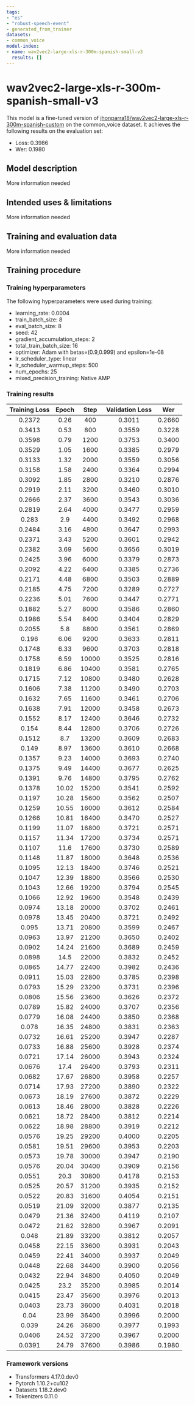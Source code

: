 ```yaml
---
tags:
- "es"
- "robust-speech-event"
- generated_from_trainer
datasets:
- common_voice
model-index:
- name: wav2vec2-large-xls-r-300m-spanish-small-v3
  results: []
---
```


<!-- This model card has been generated automatically according to the information the Trainer had access to. You
should probably proofread and complete it, then remove this comment. -->

# wav2vec2-large-xls-r-300m-spanish-small-v3

This model is a fine-tuned version of [jhonparra18/wav2vec2-large-xls-r-300m-spanish-custom](https://huggingface.co/jhonparra18/wav2vec2-large-xls-r-300m-spanish-custom) on the common_voice dataset.
It achieves the following results on the evaluation set:
- Loss: 0.3986
- Wer: 0.1980

## Model description

More information needed

## Intended uses & limitations

More information needed

## Training and evaluation data

More information needed

## Training procedure

### Training hyperparameters

The following hyperparameters were used during training:
- learning_rate: 0.0004
- train_batch_size: 8
- eval_batch_size: 8
- seed: 42
- gradient_accumulation_steps: 2
- total_train_batch_size: 16
- optimizer: Adam with betas=(0.9,0.999) and epsilon=1e-08
- lr_scheduler_type: linear
- lr_scheduler_warmup_steps: 500
- num_epochs: 25
- mixed_precision_training: Native AMP

### Training results

| Training Loss | Epoch | Step  | Validation Loss | Wer    |
|:-------------:|:-----:|:-----:|:---------------:|:------:|
| 0.2372        | 0.26  | 400   | 0.3011          | 0.2660 |
| 0.3413        | 0.53  | 800   | 0.3559          | 0.3228 |
| 0.3598        | 0.79  | 1200  | 0.3753          | 0.3400 |
| 0.3529        | 1.05  | 1600  | 0.3385          | 0.2979 |
| 0.3133        | 1.32  | 2000  | 0.3559          | 0.3056 |
| 0.3158        | 1.58  | 2400  | 0.3364          | 0.2994 |
| 0.3092        | 1.85  | 2800  | 0.3210          | 0.2876 |
| 0.2919        | 2.11  | 3200  | 0.3460          | 0.3010 |
| 0.2666        | 2.37  | 3600  | 0.3543          | 0.3036 |
| 0.2819        | 2.64  | 4000  | 0.3477          | 0.2959 |
| 0.283         | 2.9   | 4400  | 0.3492          | 0.2968 |
| 0.2484        | 3.16  | 4800  | 0.3647          | 0.2993 |
| 0.2371        | 3.43  | 5200  | 0.3601          | 0.2942 |
| 0.2382        | 3.69  | 5600  | 0.3656          | 0.3019 |
| 0.2425        | 3.96  | 6000  | 0.3379          | 0.2873 |
| 0.2092        | 4.22  | 6400  | 0.3385          | 0.2736 |
| 0.2171        | 4.48  | 6800  | 0.3503          | 0.2889 |
| 0.2185        | 4.75  | 7200  | 0.3289          | 0.2727 |
| 0.2236        | 5.01  | 7600  | 0.3447          | 0.2771 |
| 0.1882        | 5.27  | 8000  | 0.3586          | 0.2860 |
| 0.1986        | 5.54  | 8400  | 0.3404          | 0.2829 |
| 0.2055        | 5.8   | 8800  | 0.3561          | 0.2869 |
| 0.196         | 6.06  | 9200  | 0.3633          | 0.2811 |
| 0.1748        | 6.33  | 9600  | 0.3703          | 0.2818 |
| 0.1758        | 6.59  | 10000 | 0.3525          | 0.2816 |
| 0.1819        | 6.86  | 10400 | 0.3581          | 0.2765 |
| 0.1715        | 7.12  | 10800 | 0.3480          | 0.2628 |
| 0.1606        | 7.38  | 11200 | 0.3490          | 0.2703 |
| 0.1632        | 7.65  | 11600 | 0.3461          | 0.2706 |
| 0.1638        | 7.91  | 12000 | 0.3458          | 0.2673 |
| 0.1552        | 8.17  | 12400 | 0.3646          | 0.2732 |
| 0.154         | 8.44  | 12800 | 0.3706          | 0.2726 |
| 0.1512        | 8.7   | 13200 | 0.3609          | 0.2683 |
| 0.149         | 8.97  | 13600 | 0.3610          | 0.2668 |
| 0.1357        | 9.23  | 14000 | 0.3693          | 0.2740 |
| 0.1375        | 9.49  | 14400 | 0.3677          | 0.2625 |
| 0.1391        | 9.76  | 14800 | 0.3795          | 0.2762 |
| 0.1378        | 10.02 | 15200 | 0.3541          | 0.2592 |
| 0.1197        | 10.28 | 15600 | 0.3562          | 0.2507 |
| 0.1259        | 10.55 | 16000 | 0.3612          | 0.2584 |
| 0.1266        | 10.81 | 16400 | 0.3470          | 0.2527 |
| 0.1199        | 11.07 | 16800 | 0.3721          | 0.2571 |
| 0.1157        | 11.34 | 17200 | 0.3734          | 0.2571 |
| 0.1107        | 11.6  | 17600 | 0.3730          | 0.2589 |
| 0.1148        | 11.87 | 18000 | 0.3648          | 0.2536 |
| 0.1095        | 12.13 | 18400 | 0.3746          | 0.2521 |
| 0.1047        | 12.39 | 18800 | 0.3566          | 0.2530 |
| 0.1043        | 12.66 | 19200 | 0.3794          | 0.2545 |
| 0.1066        | 12.92 | 19600 | 0.3548          | 0.2439 |
| 0.0974        | 13.18 | 20000 | 0.3702          | 0.2461 |
| 0.0978        | 13.45 | 20400 | 0.3721          | 0.2492 |
| 0.095         | 13.71 | 20800 | 0.3599          | 0.2467 |
| 0.0963        | 13.97 | 21200 | 0.3650          | 0.2402 |
| 0.0902        | 14.24 | 21600 | 0.3689          | 0.2459 |
| 0.0898        | 14.5  | 22000 | 0.3832          | 0.2452 |
| 0.0865        | 14.77 | 22400 | 0.3982          | 0.2436 |
| 0.0911        | 15.03 | 22800 | 0.3785          | 0.2398 |
| 0.0793        | 15.29 | 23200 | 0.3731          | 0.2396 |
| 0.0806        | 15.56 | 23600 | 0.3626          | 0.2372 |
| 0.0789        | 15.82 | 24000 | 0.3707          | 0.2356 |
| 0.0779        | 16.08 | 24400 | 0.3850          | 0.2368 |
| 0.078         | 16.35 | 24800 | 0.3831          | 0.2363 |
| 0.0732        | 16.61 | 25200 | 0.3947          | 0.2287 |
| 0.0733        | 16.88 | 25600 | 0.3928          | 0.2374 |
| 0.0721        | 17.14 | 26000 | 0.3943          | 0.2324 |
| 0.0676        | 17.4  | 26400 | 0.3793          | 0.2311 |
| 0.0682        | 17.67 | 26800 | 0.3958          | 0.2257 |
| 0.0714        | 17.93 | 27200 | 0.3890          | 0.2322 |
| 0.0673        | 18.19 | 27600 | 0.3872          | 0.2229 |
| 0.0613        | 18.46 | 28000 | 0.3828          | 0.2226 |
| 0.0621        | 18.72 | 28400 | 0.3812          | 0.2214 |
| 0.0622        | 18.98 | 28800 | 0.3919          | 0.2212 |
| 0.0576        | 19.25 | 29200 | 0.4000          | 0.2205 |
| 0.0581        | 19.51 | 29600 | 0.3953          | 0.2203 |
| 0.0573        | 19.78 | 30000 | 0.3947          | 0.2190 |
| 0.0576        | 20.04 | 30400 | 0.3909          | 0.2156 |
| 0.0551        | 20.3  | 30800 | 0.4178          | 0.2153 |
| 0.0525        | 20.57 | 31200 | 0.3935          | 0.2152 |
| 0.0522        | 20.83 | 31600 | 0.4054          | 0.2151 |
| 0.0519        | 21.09 | 32000 | 0.3877          | 0.2135 |
| 0.0479        | 21.36 | 32400 | 0.4119          | 0.2107 |
| 0.0472        | 21.62 | 32800 | 0.3967          | 0.2091 |
| 0.048         | 21.89 | 33200 | 0.3812          | 0.2057 |
| 0.0458        | 22.15 | 33600 | 0.3931          | 0.2043 |
| 0.0459        | 22.41 | 34000 | 0.3937          | 0.2049 |
| 0.0448        | 22.68 | 34400 | 0.3900          | 0.2056 |
| 0.0432        | 22.94 | 34800 | 0.4050          | 0.2049 |
| 0.0425        | 23.2  | 35200 | 0.3985          | 0.2014 |
| 0.0415        | 23.47 | 35600 | 0.3976          | 0.2013 |
| 0.0403        | 23.73 | 36000 | 0.4031          | 0.2018 |
| 0.04          | 23.99 | 36400 | 0.3996          | 0.2000 |
| 0.039         | 24.26 | 36800 | 0.3977          | 0.1993 |
| 0.0406        | 24.52 | 37200 | 0.3967          | 0.2000 |
| 0.0391        | 24.79 | 37600 | 0.3986          | 0.1980 |


### Framework versions

- Transformers 4.17.0.dev0
- Pytorch 1.10.2+cu102
- Datasets 1.18.2.dev0
- Tokenizers 0.11.0
